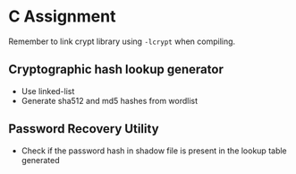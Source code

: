 # C Assignment

Remember to link crypt library using `-lcrypt` when compiling.

## Cryptographic hash lookup generator

* Use linked-list
* Generate sha512 and md5 hashes from wordlist

##  Password Recovery Utility

* Check if the password hash in shadow file is present in the lookup table generated